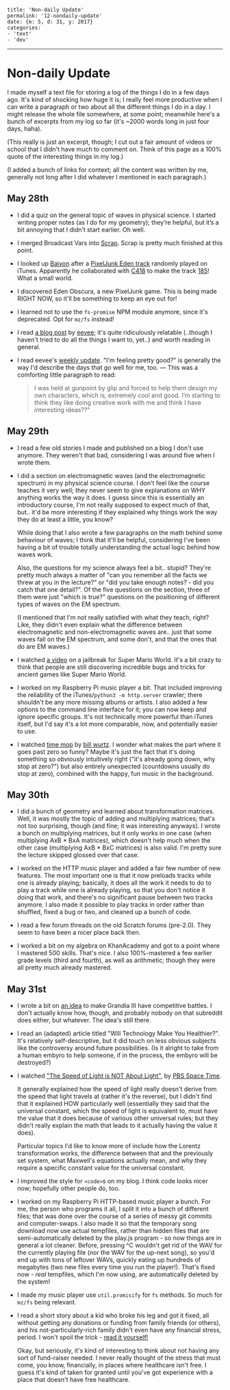 
    title: 'Non-daily Update'
    permalink: '12-nondaily-update'
    date: {m: 5, d: 31, y: 2017}
    categories:
    - 'text'
    - 'dev'

---

# Non-daily Update

I made myself a text file for storing a log of the things I do in a few days
ago. It's kind of shocking how huge it is; I really feel more productive when
I can write a paragraph or two about all the different things I do in a day.
I might release the whole file somewhere, at some point; meanwhile here's a
bunch of excerpts from my log so far (it's ~2000 words long in just four days,
haha).

(This really is just an excerpt, though; I cut out a fair amount of videos or
school that I didn't have much to comment on. Think of this page as a 100%
quote of the interesting things in my log.)

(I added a bunch of links for context; all the content was written by me,
generally not long after I did whatever I mentioned in each paragraph.)

## May 28th

* I did a quiz on the general topic of waves in physical science. I started
  writing proper notes (as I do for my geometry); they’re helpful, but it’s
  a bit annoying that I didn’t start earlier. Oh well.

* I merged Broadcast Vars into [Scrap][scrap]. Scrap is pretty much finished
  at this point.

* I looked up [Baiyon][baiyon] after a [PixelJunk Eden track][pj-eden]
  randomly played on iTunes. Apparently he collaborated with [C418][C418] to
  make the track [185][185]! What a small world.

* I discovered Eden Obscura, a new PixelJunk game. This is being made RIGHT
  NOW, so it'll be something to keep an eye out for!

* I learned not to use the `fs-promise` NPM module anymore, since it's
  deprecated. Opt for `mz/fs` instead!

* I read [a blog post][introspection] by [eevee][eevee]; it's quite
  ridiculously relatable (..though I haven't tried to do all the things I want
  to, yet..) and worth reading in general.

* I read eevee's [weekly update][weekly-update]. "I'm feeling pretty good?" is
  generally the way I'd describe the days that go well for me, too. — This was
  a comforting little paragraph to read:

  > I was held at gunpoint by glip and forced to help them design my own
  > characters, which is, extremely cool and good. I’m starting to think they
  > like doing creative work with me and think I have interesting ideas??"

## May 29th

* I read a few old stories I made and published on a blog I don't use anymore.
  They weren't that bad, considering I was around five when I wrote them.

* I did a section on electromagnetic waves (and the electromagnetic spectrum)
  in my physical science course. I don't feel like the course teaches it very
  well; they never seem to give explanations on WHY anything works the way it
  does. I guess since this is essentially an introductory course, I'm not
  really supposed to expect much of that, but.. it'd be more interesting if
  they explained why things work the way they do at least a little, you know?

  While doing that I also wrote a few paragraphs on the math behind some
  behaviour of waves; I think that it'll be helpful, considering I've been
  having a bit of trouble totally understanding the actual logic behind how
  waves work.

  Also, the questions for my science always feel a bit.. stupid? They're
  pretty much always a matter of "can you remember all the facts we threw at
  you in the lecture?" or "did you take enough notes? - did you catch that
  one detail?". Of the five questions on the section, three of them were just
  "which is true?" questions on the positioning of different types of waves
  on the EM spectrum.

  (I mentioned that I'm not really satisfied with what they teach, right?
  Like, they didn't even explain what the difference between electromagnetic
  and non-electromagnetic waves are.. just that some waves fall on the EM
  spectrum, and some don't, and that the ones that do are EM waves.)

* I watched [a video][smw] on a jailbreak for Super Mario World. It's a bit
  crazy to think that people are still discovering incredible bugs and tricks
  for ancient games like Super Mario World.

* I worked on my Raspberry Pi music player a bit. That included improving
  the reliability of the iTunes/`python3 -m http.server` crawler; there
  shouldn't be any more missing albums or artists. I also added a few options
  to the command line interface for it; you can now keep and ignore specific
  groups. It's not technically more powerful than iTunes itself, but I'd say
  it's a lot more comparable, now, and potentially easier to use.

* I watched [time mop][time-mop] by [bill wurtz][billwurtz]. I wonder what
  makes the part where it goes past zero so funny? Maybe it's just the fact
  that it's doing something so *obviously* intuitively right ("it's already
  going down, why stop at zero?") but also entirely unexpected (countdowns
  usually do stop at zero), combined with the happy, fun music in the
  background.

## May 30th

* I did a bunch of geometry and learned about transformation matrices. Well,
  it was mostly the topic of adding and multiplying matrices; that's not too
  surprising, though (and fine; it was interesting anyways). I wrote a bunch
  on multiplying matrices, but it only works in one case (when multiplying AxB
  \* BxA matrices), which doesn't help much when the other case (multiplying
  AxB \* BxC matrices) is also valid. I'm pretty sure the lecture skipped
  glossed over that case.

* I worked on the HTTP music player and added a fair few number of new
  features. The most important one is that it now preloads tracks while one is
  already playing; basically, it does all the work it needs to do to play a
  track while one is already playing, so that you don't notice it doing that
  work, and there's no significant pause between two tracks anymore. I also
  made it possible to play tracks in order rather than shuffled, fixed a bug
  or two, and cleaned up a bunch of code.

* I read a few forum threads on the old Scratch forums (pre-2.0). They seem to
  have been a nicer place back then.

* I worked a bit on my algebra on KhanAcademy and got to a point where I
  mastered 500 skills. That's nice. I also 100%-mastered a few earlier grade
  levels (third and fourth), as well as arithmetic; though they were all
  pretty much already mastered.

## May 31st

* I wrote a bit on [an idea][grandia] to make Grandia III have competitive
  battles. I don't actually know how, though, and probably nobody on that
  subreddit does either, but whatever. The idea's still there.

* I read an (adapted) article titled "Will Technology Make You
  Healthier?". It's relatively self-descriptive, but it did touch on
  less obvious subjects like the controversy around future possibilities.
  (Is it alright to take from a human embyro to help someone, if in the
  process, the embyro will be destroyed?)

* I watched ["The Speed of Light is NOT About Light"][speed-of-light], by
  [PBS Space Time][space-time].

  It generally explained how the speed of light really doesn't derive from
  the speed that light travels at (rather it's the reverse), but I didn't
  find that it explained HOW particularly well (essentially they said that
  the universal constant, which the speed of light is equivalent to, must
  have the value that it does because of various other universal rules; but
  they didn't really explain the math that leads to it actually having the
  value it does).

  Particular topics I'd like to know more of include how the Lorentz
  transformation works, the difference between that and the previously set
  system, what Maxwell's equations actually mean, and why they require a
  specific constant value for the universal constant.

* I improved the style for `<code>`s on my blog. I think code looks nicer now;
  hopefully other people do, too.

* I worked on my Raspberry Pi HTTP-based music player a bunch. For me, the
  person who programs it all, I split it into a bunch of different files; that
  was done over the course of a series of messy git commits and computer-swaps.
  I also made it so that the temporary song download now use actual tempfiles,
  rather than hidden files that are semi-automatically deleted by the play.js
  program - so now things are in general a lot cleaner. Before, pressing ^C
  wouldn't get rid of the WAV for the currently playing file (nor the WAV for
  the up-next song), so you'd end up with tons of leftover WAVs, quickly eating
  up hundreds of megabytes (two new files every time you run the player!).
  That's fixed now - *real* tempfiles, which I'm now using, are automatically
  deleted by the system!

* I made my music player use `util.promisify` for `fs` methods. So much for
  `mz/fs` being relevant.

* I read a short story about a kid who broke his leg and got it fixed, all
  without getting any donations or funding from family friends (or others),
  and his not-particularly-rich family didn't even have any financial stress,
  period. I won't spoil the trick - [read it yourself!][one-free-solution]

  Okay, but seriously, it's kind of interesting to think about not having any
  sort of fund-raiser needed. I never really thought of the stress that must
  come, you know, financially, in places where healthcare isn't free. I guess
  it's kind of taken for granted until you've got experience with a place
  that doesn't have free healthcare.

  [scrap]: http://liam4.github.io/scrap-mod/
  [baiyon]: http://baiyon.com/en/
  [pj-eden]: https://www.youtube.com/playlist?list=PLB0A37E2F550DB027
  [C418]: https://c418.org/
  [185]: https://c418.bandcamp.com/track/185
  [eevee]: https://eev.ee/
  [introspection]: https://eev.ee/blog/2017/05/28/introspection/
  [weekly-update]: https://eev.ee/dev/2017/05/28/weekly-roundup-in-flux/
  [smw]: https://www.youtube.com/watch?v=Ixu8tn__91E
  [time-mop]: https://www.youtube.com/watch?v=DofhF-2sg1o
  [billwurtz]: http://www.billwurtz.com/
  [grandia]: https://www.reddit.com/comments/6een02/
  [speed-of-light]: https://www.youtube.com/watch?v=msVuCEs8Ydo
  [space-time]: https://www.youtube.com/channel/UC7_gcs09iThXybpVgjHZ_7g
  [one-free-solution]: http://www.upworthy.com/when-her-5-year-old-broke-his-leg-this-mom-raised-0-its-actually-inspiring
